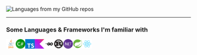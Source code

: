 <p float="left">
  <img alt="Languages from my GitHub repos" src="https://github-readme-stats-git-masterrstaa-rickstaa.vercel.app/api/top-langs/?username=sneddonlewis&langs_count=10&theme=tokyonight" />
</p>

---

### Some Languages & Frameworks I'm familiar with

<img align="left" alt="Java" width="26px" src="https://raw.githubusercontent.com/github/explore/main/topics/java/java.png" />
<img align="left" alt="C#" width="26px" src="https://raw.githubusercontent.com/github/explore/main/topics/csharp/csharp.png" />
<img align="left" alt="TypeScript" width="26px" src="https://raw.githubusercontent.com/github/explore/main/topics/typescript/typescript.png" />
<img align="left" alt="Kotlin" width="26px" src="https://raw.githubusercontent.com/github/explore/main/topics/kotlin/kotlin.png" />
<img align="left" alt="Go" width="26px" src="https://raw.githubusercontent.com/github/explore/main/topics/go/go.png" />
<img align="left" alt="Rust" width="26px" src="https://raw.githubusercontent.com/github/explore/main/topics/rust/rust.png" />  

<img align="left" alt=".NET" width="26px" src="https://raw.githubusercontent.com/github/explore/main/topics/dotnet/dotnet.png" />
<img align="left" alt="Spring" width="26px" src="https://raw.githubusercontent.com/github/explore/main/topics/spring-boot/spring-boot.png" />
<img align="left" alt="React" width="26px" src="https://raw.githubusercontent.com/github/explore/main/topics/react/react.png" />



